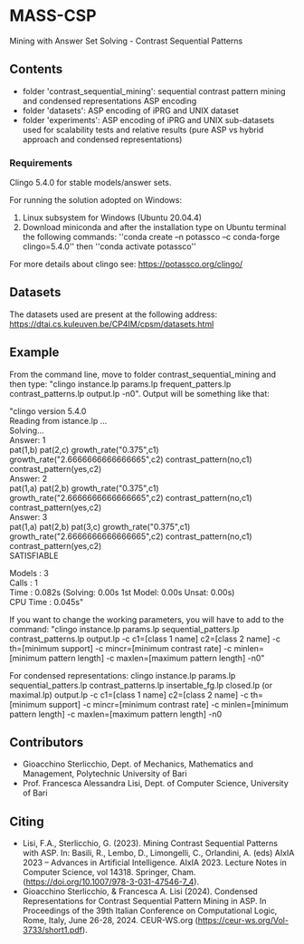 # MASS-CSP
Mining with Answer Set Solving - Contrast Sequential Patterns

## Contents
- folder 'contrast_sequential_mining': sequential contrast pattern mining and condensed representations ASP encoding
- folder 'datasets': ASP encoding of iPRG and UNIX dataset
- folder 'experiments': ASP encoding of iPRG and UNIX sub-datasets used for scalability tests and relative results (pure ASP vs hybrid approach and condensed representations)

### Requirements 
Clingo 5.4.0 for stable models/answer sets.

For running the solution adopted on Windows:
1. Linux subsystem for Windows (Ubuntu 20.04.4) 
2. Download miniconda and after the installation type on Ubuntu terminal the following commands:
''conda create –n potassco –c conda-forge clingo=5.4.0'' then
''conda activate potassco''

For more details about clingo see: https://potassco.org/clingo/

## Datasets
The datasets used are present at the following address: https://dtai.cs.kuleuven.be/CP4IM/cpsm/datasets.html

## Example
From the command line, move to folder contrast_sequential_mining and then type: "clingo instance.lp params.lp frequent_patters.lp contrast_patterns.lp output.lp -n0". Output will be something like that:

"clingo version 5.4.0  
 Reading from istance.lp ...  
 Solving...  
 Answer: 1  
 pat(1,b) pat(2,c) growth_rate("0.375",c1) growth_rate("2.6666666666666665",c2) contrast_pattern(no,c1) contrast_pattern(yes,c2)    
 Answer: 2  
 pat(1,a) pat(2,b) growth_rate("0.375",c1) growth_rate("2.6666666666666665",c2) contrast_pattern(no,c1) contrast_pattern(yes,c2)  
 Answer: 3  
 pat(1,a) pat(2,b) pat(3,c) growth_rate("0.375",c1) growth_rate("2.6666666666666665",c2) contrast_pattern(no,c1) contrast_pattern(yes,c2)  
 SATISFIABLE  

 Models       : 3  
 Calls        : 1  
 Time         : 0.082s (Solving: 0.00s 1st Model: 0.00s Unsat: 0.00s)  
 CPU Time     : 0.045s"  

 If you want to change the working parameters, you will have to add to the command: "clingo instance.lp params.lp sequential_patters.lp contrast_patterns.lp output.lp -c c1=\[class 1 name\] c2=\[class 2 name\] -c th=\[minimum support\] -c mincr=\[minimum contrast rate\] -c minlen=\[minimum pattern length\] -c maxlen=\[maximum pattern length\] -n0"

 For condensed representations: clingo instance.lp params.lp sequential_patters.lp contrast_patterns.lp insertable_fg.lp closed.lp (or maximal.lp) output.lp -c c1=\[class 1 name\] c2=\[class 2 name\] -c th=\[minimum support\] -c mincr=\[minimum contrast rate\] -c minlen=\[minimum pattern length\] -c maxlen=\[maximum pattern length\] -n0 


## Contributors
- Gioacchino Sterlicchio, Dept. of Mechanics, Mathematics and Management, Polytechnic University of Bari
- Prof. Francesca Alessandra Lisi, Dept. of Computer Science, University of Bari


## Citing
- Lisi, F.A., Sterlicchio, G. (2023). Mining Contrast Sequential Patterns with ASP. In: Basili, R., Lembo, D., Limongelli, C., Orlandini, A. (eds) AIxIA 2023 – Advances in Artificial Intelligence. AIxIA 2023. Lecture Notes in Computer Science, vol 14318. Springer, Cham. (https://doi.org/10.1007/978-3-031-47546-7_4).
- Gioacchino Sterlicchio, & Francesca A. Lisi (2024). Condensed Representations for Contrast Sequential Pattern Mining in ASP. In Proceedings of the 39th Italian Conference on Computational Logic, Rome, Italy, June 26-28, 2024. CEUR-WS.org (https://ceur-ws.org/Vol-3733/short1.pdf).
